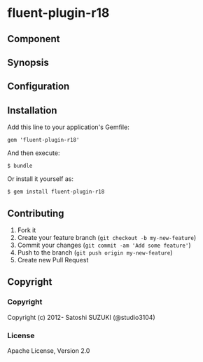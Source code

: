 # fluent-plugin-r18

## Component

## Synopsis

## Configuration

## Installation

Add this line to your application's Gemfile:

    gem 'fluent-plugin-r18'

And then execute:

    $ bundle

Or install it yourself as:

    $ gem install fluent-plugin-r18

## Contributing

1. Fork it
2. Create your feature branch (`git checkout -b my-new-feature`)
3. Commit your changes (`git commit -am 'Add some feature'`)
4. Push to the branch (`git push origin my-new-feature`)
5. Create new Pull Request

## Copyright

### Copyright
Copyright (c) 2012- Satoshi SUZUKI (@studio3104)

### License
Apache License, Version 2.0
